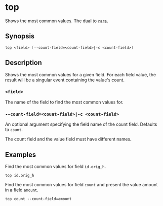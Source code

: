 # top

Shows the most common values. The dual to [`rare`](rare.md).

## Synopsis

```
top <field> [--count-field=<count-field>|-c <count-field>]
```

## Description

Shows the most common values for a given field. For each field value, the result will be a singular event containing the value's count.

### `<field>`

The name of the field to find the most common values for.

### `--count-field=<count-field>|-c <count-field>`

An optional argument specifying the field name of the count field. Defaults to `count`.

The count field and the value field must have different names.

## Examples

Find the most common values for field `id.orig_h`.

```
top id.orig_h
```

Find the most common values for field `count` and present the value amount in a field `amount`.

```
top count --count-field=amount
```
